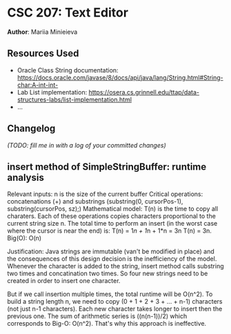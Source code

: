 # CSC 207: Text Editor

**Author**: Mariia Minieieva

## Resources Used

+ Oracle Class String documentation: https://docs.oracle.com/javase/8/docs/api/java/lang/String.html#String-char:A-int-int-
+ Lab List implementation: https://osera.cs.grinnell.edu/ttap/data-structures-labs/list-implementation.html
+ ...

## Changelog

_(TODO: fill me in with a log of your committed changes)_

## insert method of SimpleStringBuffer: runtime analysis
Relevant inputs: n is the size of the current buffer
Critical operations: concatenations (+) and substrings (substring(0, cursorPos-1), substring(cursorPos, sz);)
Mathematical model: 
T(n) is the time to copy all charaters.
Each of these operations copies characters proportional to the current string size n.
The total time to perform an insert (in the worst case where the cursor is near the end) is:
T(n) = 1*n + 1*n + 1*n = 3n
T(n) = 3n.
Big(O): O(n)
 
Justification:
Java strings are immutable (van't be modified in place) and the consequences of this design decision is the inefficiency of the model. Whenever the character is added to the string, insert method calls substring two times and concatination two times. So four new strings need to be created in order to insert one character.

But if we call insertion multiple times, the total runtime will be O(n^2). To build a string length n, we need to copy (0 + 1 + 2 + 3 + ... + n-1) characters (not just n-1 characters). Each new character takes longer to insert then the previous one. The sum of arithmetic series is
((n(n-1))/2) which corresponds to Big-O: O(n^2). That's why this approach is ineffective. 
